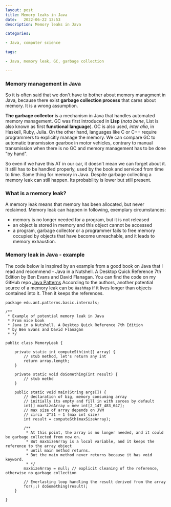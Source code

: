 ```yaml
---
layout: post
title: Memory leaks in Java
date:   2022-06-22 13:53
description: Memory leaks in Java

categories:

- Java, computer science

tags:

- Java, memory leak, GC, garbage collection

---
```


### Memory management in Java

So it is often said that we don't have to bother about memory managment in Java,
because there exist **garbage collection process** that cares about memory.
It is a wrong assumption.

**The garbage collector** is a mechanism in Java that handles automated memory management.
GC was first introduced in **Lisp** (*nota bene*, List is also known as first **functional language**).
GC is also used, *inter alia*, in Haskell, Ruby, Julia. On the other hand, languages like C or C++ require
programmers to explicitly manage the memory. We can compare GC to automatic transmission gearbox in motor vehicles,
contrary to manual transmission when there is no GC and memory management has to be done "by hand".

So even if we have this AT in our car, it doesn't mean we can forget about it. It still has to be handled properly, used by the book and
serviced from time to time. Same thing for memory in Java. Despite garbage collecting a memory leak can still happen. 
Its probability is lower but still present.

### What is a memory leak?

A memory leak means that memory has been allocated, but never reclaimed. Memory
leak can happen in following, exemplary circumstances:
- memory is no longer needed for a program, but it is not released
- an object is stored in memory and this object cannot be accessed
- a program, garbage collector or a programmer fails to free memory occupied by objects
that have become unreachable, and it leads to memory exhaustion.

### Memory leak in Java - example

The code below is inspired by an example from a good book on Java that I read and recommend -
Java in a Nutshell. A Desktop Quick Reference 7th Edition by Ben Evans and David Flanagan.
You can find the code on my GitHub repo [Java Patterns](https://github.com/mzacki/java-patterns)
According to the authors, another potential source of a memory leak can be ```HashMap``` if it lives longer than objects
contained into it. Then it keeps the references.

```
package edu.ant.patterns.basic.internals;

/**
 * Example of potential memory leak in Java
 * From nice book
 * Java in a Nutshell. A Desktop Quick Reference 7th Edition
 * by Ben Evans and David Flanagan
 * */

public class MemoryLeak {

    private static int computeSth(int[] array) {
        // stub method, let's return any int
        return array.length;
    }

    private static void doSomething(int result) {
        // stub methd
    }

    public static void main(String args[]) {
        // declaration of big, memory consuming array
        // initially its empty and fill in with zeroes by default
        int[] maxSizeArray = new int[2_147_483_647];
        // max size of array depends on JVM
        // circa  2^31 – 1 (max int size)
        int result = computeSth(maxSizeArray);

        /**
         * At this point, the array is no longer needed, and it could be garbage collected from now on.
         * But maxSizeArray is a local variable, and it keeps the reference to the array object
         * until main method returns.
         * But the main method never returns because it has void keyword.
         * */
        maxSizeArray = null; // explicit cleaning of the reference, otherwise no garbage collection

        // Everlasting loop handling the result derived from the array
        for(;;) doSomething(result);
    }

}

```

